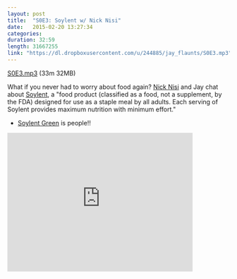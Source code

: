```yaml
---
layout: post
title:  "S0E3: Soylent w/ Nick Nisi"
date:   2015-02-20 13:27:34
categories: 
duration: 32:59 
length: 31667255
link: "https://dl.dropboxusercontent.com/u/244885/jay_flaunts/S0E3.mp3"
---
```


<a href="{{site.dropbox_url}}/S0E3.mp3" target="_blank">S0E3.mp3</a> (33m 32MB) 


What if you never had to worry about food again? 
[Nick Nisi](http://twitter.com/nicknisi) and Jay chat about
[Soylent](http://soylent.me), a "food product (classified as a food, not a supplement, by the FDA) designed for use as a staple meal by all adults. Each serving of Soylent provides maximum nutrition with minimum effort."

* [Soylent Green](http://www.imdb.com/title/tt0070723/?ref_=fn_al_tt_1) 
is people!!

<iframe width="420" height="315" src="https://www.youtube.com/embed/9IKVj4l5GU4" frameborder="0" allowfullscreen></iframe>



